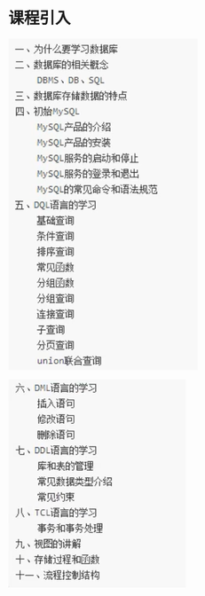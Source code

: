 # 课程引入

![image-20201216204605151](https://raw.githubusercontent.com/xzx-summer/image/main/img/image-20201216204605151.png)

![image-20201216204646579](https://raw.githubusercontent.com/xzx-summer/image/main/img/image-20201216204646579.png)
